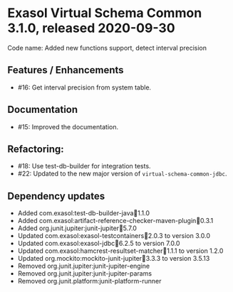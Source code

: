 # Exasol Virtual Schema Common 3.1.0, released 2020-09-30

Code name: Added new functions support, detect interval precision

## Features / Enhancements

* #16: Get interval precision from system table.

## Documentation

* #15: Improved the documentation.

## Refactoring:

* #18: Use test-db-builder for integration tests.
* #22: Updated to the new major version of `virtual-schema-common-jdbc`.

## Dependency updates

* Added com.exasol:test-db-builder-java:jar:1.1.0
* Added com.exasol:artifact-reference-checker-maven-plugin:jar:0.3.1
* Added org.junit.jupiter:junit-jupiter:jar:5.7.0
* Updated com.exasol:exasol-testcontainers:jar:2.0.3 to version 3.0.0
* Updated com.exasol:exasol-jdbc:jar:6.2.5 to version 7.0.0
* Updated com.exasol:hamcrest-resultset-matcher:jar:1.1.1 to version 1.2.0
* Updated org.mockito:mockito-junit-jupiter:jar:3.3.3 to version 3.5.13
* Removed org.junit.jupiter:junit-jupiter-engine
* Removed org.junit.jupiter:junit-jupiter-params
* Removed org.junit.platform:junit-platform-runner